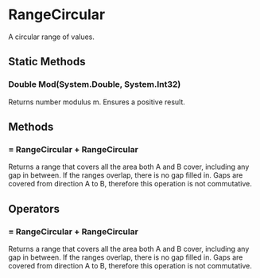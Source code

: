 # RangeCircular

A circular range of values.

## Static Methods

### Double Mod(System.Double, System.Int32)

Returns number modulus m. Ensures a positive result.

## Methods

###  = RangeCircular + RangeCircular

Returns a range that covers all the area both A and B cover, including any gap in between.
            If the ranges overlap, there is no gap filled in.
            Gaps are covered from direction A to B, therefore this operation is not commutative.

## Operators

###  = RangeCircular + RangeCircular

Returns a range that covers all the area both A and B cover, including any gap in between.
            If the ranges overlap, there is no gap filled in.
            Gaps are covered from direction A to B, therefore this operation is not commutative.

